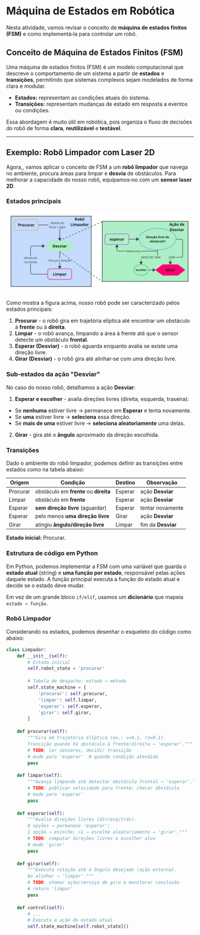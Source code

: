 # Máquina de Estados em Robótica

Nesta atividade, vamos revisar o conceito de **máquina de estados finitos (FSM)** e como implementá‑la para controlar um robô.

## Conceito de Máquina de Estados Finitos (FSM)

Uma máquina de estados finitos (FSM) é um modelo computacional que descreve o comportamento de um sistema a partir de **estados** e **transições**, permitindo que sistemas complexos sejam modelados de forma clara e modular.

* **Estados:** representam as condições atuais do sistema.
* **Transições:** representam mudanças de estado em resposta a eventos ou condições.

Essa abordagem é muito útil em robótica, pois organiza o fluxo de decisões do robô de forma **clara**, **reutilizável** e **testável**.

---

## Exemplo: Robô Limpador com Laser 2D

Agora,, vamos aplicar o conceito de FSM a um **robô limpador** que navega no ambiente, procura áreas para limpar e **desvia** de obstáculos. Para melhorar a capacidade do nosso robô, equipamos‑no com um **sensor laser 2D**.

### Estados principais

![Robô Limpador](figs/robo_limpador.jpg)

Como mostra a figura acima, nosso robô pode ser caracterizado pelos estados principais:

1. **Procurar** - o robô gira em trajetória elíptica até encontrar um obstáculo à **frente** ou à **direita**.
2. **Limpar** - o robô avança, limpando a área à frente até que o sensor detecte um obstáculo **frontal**.
3. **Esperar (Desviar)** - o robô aguarda enquanto avalia se existe uma direção livre.
4. **Girar (Desviar)** - o robô gira até alinhar‑se com uma direção livre.

### Sub‑estados da ação "Desviar"

No caso do nosso robô, detalhamos a ação **Desviar**:

1. **Esperar e escolher** - avalia direções livres (direita, esquerda, traseira):
* Se **nenhuma** estiver livre → permanece em **Esperar** e tenta novamente.
* Se **uma** estiver livre → **seleciona** essa direção.
* Se **mais de uma** estiver livre → **seleciona aleatoriamente** uma delas.
2. **Girar** - gira até o **ângulo** aproximado da direção escolhida.

### Transições

Dado o ambiente do robô limpador, podemos definir as transições entre estados como na tabela abaixo:

| Origem   | Condição                               | Destino | Observação         |
| -------- | -------------------------------------- | ------- | ------------------ |
| Procurar | obstáculo em **frente** ou **direita** | Esperar | ação **Desviar**   |
| Limpar   | obstáculo em **frente**                | Esperar | ação **Desviar**   |
| Esperar  | **sem direção livre** (aguardar)       | Esperar | tentar novamente   |
| Esperar  | pelo menos **uma direção livre**       | Girar   | ação **Desviar**   |
| Girar    | atingiu **ângulo/direção livre**       | Limpar  | fim da **Desviar** |

**Estado inicial:** Procurar.

### Estrutura de código em Python

Em Python, podemos implementar a FSM com uma variável que guarda o **estado atual** (string) e **uma função por estado**, responsável pelas ações daquele estado. A função principal executa a função do estado atual e decide se o estado deve mudar.

Em vez de um grande bloco `if/elif`, usamos um **dicionário** que mapeia `estado → função`.

### Robô Limpador

Considerando os estados, podemos desenhar o esqueleto do código como abaixo:

```python
class Limpador:
    def __init__(self):
        # Estado inicial
        self.robot_state = 'procurar'

        # Tabela de despacho: estado → método
        self.state_machine = {
            'procurar': self.procurar,
            'limpar': self.limpar,
            'esperar': self.esperar,
            'girar': self.girar,
        }

    def procurar(self):
        """Gira em trajetória elíptica (ex.: v=0.1, rz=0.1).
        Transição quando há obstáculo à frente/direita → 'esperar'."""
        # TODO: ler sensores, decidir transição
        # mude para 'esperar'  # quando condição atendida
        pass

    def limpar(self):
        """Avança limpando até detectar obstáculo frontal → 'esperar'."""
        # TODO: publicar velocidade para frente; checar obstáculo
        # mude para 'esperar'
        pass

    def esperar(self):
        """Avalia direções livres (dir/esq/trás).
        0 opções → permanece 'esperar';
        1 opção → escolhe; >1 → escolhe aleatoriamente → 'girar'."""
        # TODO: computar direções livres e escolher alvo
        # mude 'girar'
        pass

    def girar(self):
        """Executa rotação até o ângulo desejado (ação externa).
        Ao alinhar → 'limpar'."""
        # TODO: chamar ação/serviço de giro e monitorar conclusão
        # return 'limpar'
        pass

    def control(self):
        # ...
        # Executa a ação do estado atual
        self.state_machine[self.robot_state]()

```
